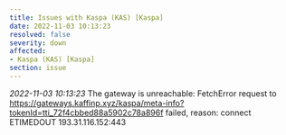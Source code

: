 ```yaml
---
title: Issues with Kaspa (KAS) [Kaspa]
date: 2022-11-03 10:13:23
resolved: false
severity: down
affected:
- Kaspa (KAS) [Kaspa]
section: issue
---
```


*2022-11-03 10:13:23* The gateway is unreachable: FetchError request to https://gateways.kaffinp.xyz/kaspa/meta-info?tokenId=tti_72f4cbbed88a5902c78a896f failed, reason: connect ETIMEDOUT 193.31.116.152:443